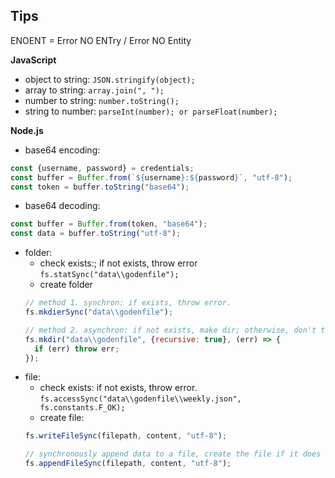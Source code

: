 
## Tips

ENOENT = Error NO ENTry / Error NO Entity

**JavaScript**
- object to string: `JSON.stringify(object);`
- array to string: `array.join(", ");`
- number to string: `number.toString();`
- string to number: `parseInt(number); or parseFloat(number);`

**Node.js**
- base64 encoding:
```js
const {username, password} = credentials;
const buffer = Buffer.from(`${username}:${password}`, "utf-8");
const token = buffer.toString("base64");
```
- base64 decoding: 
```js
const buffer = Buffer.from(token, "base64");
const data = buffer.toString("utf-8");
```
- folder:
  - check exists:; if not exists, throw error
  `fs.statSync("data\\godenfile");`
  - create folder
  ```js
  // method 1. synchron: if exists, throw error.
  fs.mkdierSync("data\\godenfile");

  // method 2. asynchron: if not exists, make dir; otherwise, don't throw error.
  fs.mkdir("data\\godenfile", {recursive: true}, (err) => {
    if (err) throw err;
  });
  ```
- file:
  - check exists: if not exists, throw error.
  `fs.accessSync("data\\godenfile\\weekly.json", fs.constants.F_OK);`
  - create file:
  ```js
  fs.writeFileSync(filepath, content, "utf-8");

  // synchronously append data to a file, create the file if it does not exist.
  fs.appendFileSync(filepath, content, "utf-8");
  ```
  